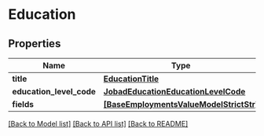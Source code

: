 # Education


## Properties
Name | Type | Description | Notes
------------ | ------------- | ------------- | -------------
**title** | [**EducationTitle**](EducationTitle.md) |  | 
**education_level_code** | [**JobadEducationEducationLevelCode**](JobadEducationEducationLevelCode.md) |  | [optional] 
**fields** | [**[BaseEmploymentsValueModelStrictStr]**](BaseEmploymentsValueModelStrictStr.md) |  | [optional] 

[[Back to Model list]](../README.md#documentation-for-models) [[Back to API list]](../README.md#documentation-for-api-endpoints) [[Back to README]](../README.md)


